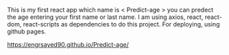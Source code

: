 This is my first react app which name is < Predict-age >
you can predect the age entering your first name or last name.
I am using axios, react, react-dom, react-scripts as dependencies to 
do this project.
For deploying, using github pages.

https://engrsayed90.github.io/Predict-age/

